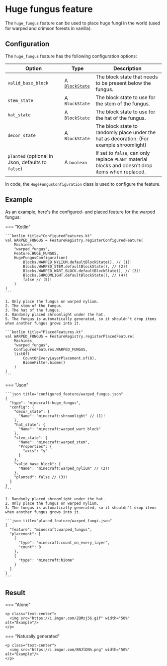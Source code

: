 # Huge fungus feature

The `huge_fungus` feature can be used to place huge fungi in the world (used for warped and crimson forests in vanilla).

## Configuration

The `huge_fungus` feature has the following configuration options:

| Option                                            | Type                                   | Description                                                                                       |
|---------------------------------------------------|----------------------------------------|---------------------------------------------------------------------------------------------------|
| `valid_base_block`                                | A [`BlockState`](../../block-state.md) | The block state that needs to be present below the fungus.                                        |
| `stem_state`                                      | A `BlockState`                         | The block state to use for the stem of the fungus.                                                |
| `hat_state`                                       | A `BlockState`                         | The block state to use for the hat of the fungus.                                                 |
| `decor_state`                                     | A `BlockState`                         | The block state to randomly place under the hat as decoration. (For example shroomlight)          |
| `planted` (optional in Json, defaults to `false`) | A `boolean`                            | If set to `false`, can only replace `PLANT` material blocks and doesn't drop items when replaced. |

In code, the `HugeFungusConfiguration` class is used to configure the feature.

## Example

As an example, here's the configured- and placed feature for the warped fungus:

=== "Kotlin"

    ```kotlin title="ConfiguredFeatures.kt"
    val WARPED_FUNGUS = FeatureRegistry.registerConfiguredFeature(
        Machines,
        "warped_fungus",
        Feature.HUGE_FUNGUS,
        HugeFungusConfiguration(
            Blocks.WARPED_NYLIUM.defaultBlockState(), // (1)!
            Blocks.WARPED_STEM.defaultBlockState(), // (2)!
            Blocks.WARPED_WART_BLOCK.defaultBlockState(), // (3)!
            Blocks.SHROOMLIGHT.defaultBlockState(), // (4)!
            false // (5)!
        )
    )
    ```

    1. Only place the fungus on warped nylium.
    2. The stem of the fungus.
    3. The hat of the fungus.
    4. Randomly placed shroomlight under the hat.
    5. The fungus is automatically generated, so it shouldn't drop items when another fungus grows into it.

    ```kotlin title="PlacedFeatures.kt"
    val WARPED_FUNGUS = FeatureRegistry.registerPlacedFeature(
        Machines,
        "warped_fungus",
        ConfiguredFeatures.WARPED_FUNGUS,
        listOf(
            CountOnEveryLayerPlacement.of(8),
            BiomeFilter.biome()
        )
    )
    ```

=== "Json"

    ```json title="configured_feature/warped_fungus.json"
    {
      "type": "minecraft:huge_fungus",
      "config": {
        "decor_state": {
          "Name": "minecraft:shroomlight" // (1)!
        },
        "hat_state": {
          "Name": "minecraft:warped_wart_block"
        },
        "stem_state": {
          "Name": "minecraft:warped_stem",
          "Properties": {
            "axis": "y"
          }
        },
        "valid_base_block": {
          "Name": "minecraft:warped_nylium" // (2)!
        },
        "planted": false // (3)!
      }
    }
    ```

    1. Randomly placed shroomlight under the hat.
    2. Only place the fungus on warped nylium.
    3. The fungus is automatically generated, so it shouldn't drop items when another fungus grows into it.

    ```json title="placed_feature/warped_fungi.json"
    {
      "feature": "minecraft:warped_fungus",
      "placement": [
        {
          "type": "minecraft:count_on_every_layer",
          "count": 8
        },
        {
          "type": "minecraft:biome"
        }
      ]
    }
    ```

## Result

=== "Alone"

    <p class="text-center">
      <img src="https://i.imgur.com/ZQMzj56.gif" width="50%" alt="Example"/>
    </p>

=== "Naturally generated"

    <p class="text-center">
      <img src="https://i.imgur.com/BNJlDNh.png" width="50%" alt="Example"/>
    </p>